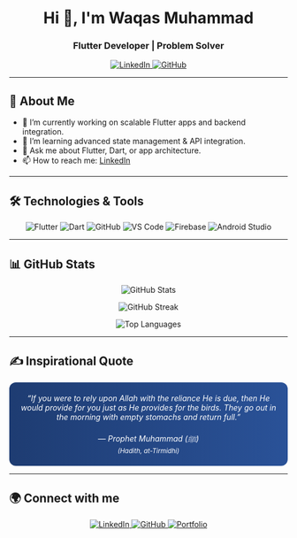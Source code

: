 <h1 align="center">Hi 👋, I'm Waqas Muhammad</h1>
<h3 align="center">Flutter Developer | Problem Solver</h3>

<p align="center">
  <a href="https://www.linkedin.com/in/waqas-muhammad-0ba609290" target="_blank">
    <img alt="LinkedIn" src="https://img.shields.io/badge/-LinkedIn-%230077B5?style=for-the-badge&logo=linkedin&logoColor=white" />
  </a>
  <a href="https://github.com/IamWaqasMuhammad" target="_blank">
    <img alt="GitHub" src="https://img.shields.io/badge/-GitHub-%23181717?style=for-the-badge&logo=github&logoColor=white" />
  </a>
</p>

---

## 🚀 About Me

- 🔭 I’m currently working on scalable Flutter apps and backend integration.
- 🌱 I’m learning advanced state management & API integration.
- 💬 Ask me about Flutter, Dart, or app architecture.
- 📫 How to reach me: [LinkedIn](https://www.linkedin.com/in/waqas-muhammad-0ba609290)

---

## 🛠️ Technologies & Tools

<p align="center">
  <img alt="Flutter" src="https://img.shields.io/badge/Flutter-%2302569B.svg?style=for-the-badge&logo=flutter&logoColor=white" />
  <img alt="Dart" src="https://img.shields.io/badge/Dart-%230175C2.svg?style=for-the-badge&logo=dart&logoColor=white" />
  <img alt="GitHub" src="https://img.shields.io/badge/GitHub-%23181717.svg?style=for-the-badge&logo=github&logoColor=white" />
  <img alt="VS Code" src="https://img.shields.io/badge/Visual_Studio_Code-007ACC.svg?style=for-the-badge&logo=visual-studio-code&logoColor=white" />
  <img alt="Firebase" src="https://img.shields.io/badge/Firebase-FFCA28.svg?style=for-the-badge&logo=firebase&logoColor=black" />
  <img alt="Android Studio" src="https://img.shields.io/badge/Android_Studio-3DDC84.svg?style=for-the-badge&logo=android-studio&logoColor=white" />
</p>


---

## 📊 GitHub Stats

<p align="center">
  <img src="https://github-readme-stats.vercel.app/api?username=IamWaqasMuhammad&show_icons=true&theme=tokyonight&count_private=true" alt="GitHub Stats" />
</p>

<p align="center">
  <img src="https://streak-stats.demolab.com/?user=IamWaqasMuhammad&theme=tokyonight" alt="GitHub Streak" />
</p>

<p align="center">
  <img src="https://github-readme-stats.vercel.app/api/top-langs/?username=IamWaqasMuhammad&layout=compact&theme=tokyonight" alt="Top Languages" />
</p>

---

## ✍️ Inspirational Quote

<div align="center" style="background: #1e3c72; background: linear-gradient(90deg, #1e3c72 0%, #2a5298 100%); color: white; padding: 20px; border-radius: 12px; max-width: 600px; margin: auto; font-style: italic;">
  “If you were to rely upon Allah with the reliance He is due, then He would provide for you just as He provides for the birds. They go out in the morning with empty stomachs and return full.”  
  <br/><br/>
  — Prophet Muhammad (ﷺ)  
  <br/>
  <sub><i>(Hadith, at-Tirmidhi)</i></sub>
</div>

---

## 🌍 Connect with me

<p align="center">
  <a href="https://www.linkedin.com/in/waqas-muhammad-0ba609290" target="_blank" rel="noopener noreferrer">
    <img src="https://img.shields.io/badge/LinkedIn-%230077B5.svg?style=for-the-badge&logo=linkedin&logoColor=white" alt="LinkedIn" />
  </a>
  <a href="https://github.com/IamWaqasMuhammad" target="_blank" rel="noopener noreferrer">
    <img src="https://img.shields.io/badge/GitHub-%23181717.svg?style=for-the-badge&logo=github&logoColor=white" alt="GitHub" />
  </a>
  <a href="waqasmuhammad.netlify.app" target="_blank" rel="noopener noreferrer">
    <img src="https://img.shields.io/badge/Portfolio-%2300bfff.svg?style=for-the-badge&logo=aboutme&logoColor=white" alt="Portfolio" />
  </a>
</p>
